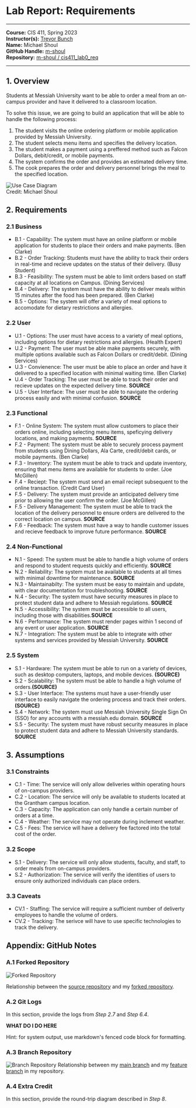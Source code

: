 # Lab Report: Requirements
___
**Course:** CIS 411, Spring 2023  
**Instructor(s):** [Trevor Bunch](https://github.com/trevordbunch)  
**Name:** Michael Shoul  
**GitHub Handle:** [m-shoul](https://github.com/m-shoul)  
**Repository:** [m-shoul / cis411_lab0_req](https://github.com/m-shoul/cis411_lab0_req)  
___

## 1. Overview
Students at Messiah University want to be able to order a meal from an on-campus provider and have it delivered to a classroom location.

To solve this issue, we are going to build an application that will be able to handle the following process:
1. The student visits the online ordering platform or mobile application provided by Messiah University.
2. The student selects menu items and specifies the delivery location.
3. The student makes a payment using a preffered method such as Falcon Dollars, debit/credit, or mobile payments.
4. The system confirms the order and provides an estimated delivery time.
5. The cook prepares the order and delivery personnel brings the meal to the specified location. 

![Use Case Diagram](/assets/CaseDiagram.svg)  
Credit: Michael Shoul

## 2. Requirements
### 2.1 Business
* B.1 - Capability: The system must have an online platform or mobile application for students to place their orders and make payments. (Ben Clarke)
* B.2 - Order Tracking: Students must have the ability to track their orders in real-time and recieve updates on the status of their delivery. (Busy Student)
* B.3 - Feasibility: The system must be able to limit orders based on staff capacity at all locations on Campus. (Dining Services)
* B.4 - Delivery: The system must have the ability to deliver meals within 15 minutes after the food has been prepared. (Ben Clarke)
* B.5 - Options: The system will offer a variety of meal options to accomodate for dietary restrictions and allergies.

### 2.2 User
* U.1 - Options: The user must have access to a variety of meal options, including options for dietary restrictions and allergies. (Health Expert)
* U.2 - Payment: The user must be able make payments securely, with multiple options available such as Falcon Dollars or credit/debit. (Dining Services)
* U.3 - Convienence: The user must be able to place an order and have it delivered to a specified location with minimal waiting time. (Ben Clarke)
* U.4 - Order Tracking: The user must be able to track their order and recieve updates on the expected delivery time. **SOURCE**
* U.5 - User Interface: The user must be able to navigate the ordering process easily and with minimal confusion. **SOURCE**

### 2.3 Functional
* F.1 - Online System: The system must allow customers to place their orders online, including selecting menu items, speficying delivery locations, and making payments. **SOURCE**
* F.2 - Payment: The system must be able to securely process payment from students using Dining Dollars, Ala Carte, credit/debit cards, or mobile payments. (Ben Clarke)
* F.3 - Inventory: The system must be able to track and update inventory, ensuring that menu items are available for students to order. (Joe McGillen)
* F.4 - Reciept: The system must send an email reciept subsequent to the online transaction. (Credit Card User)
* F.5 - Delivery: The system must provide an anticipated delivery time prior to allowing the user confirm the order. (Joe McGillen)
* F.5 - Delivery Management: The system must be able to track the location of the delivery personnel to ensure orders are delivered to the correct location on campus. **SOURCE**
* F.6 - Feedback: The system must have a way to handle customer issues and recieve feedback to improve future performance. **SOURCE**

### 2.4 Non-Functional
* N.1 - Speed: The system must be able to handle a high volume of orders and respond to student requests quickly and efficiently. **SOURCE**
* N.2 - Reliability: The system must be available to students at all times with minimal downtime for maintenance. **SOURCE**
* N.3 - Maintainabilty: The system must be easy to maintain and update, with clear documentation for troubleshooting. **SOURCE**
* N.4 - Security: The system must have security measures in place to protect student data and adhere to Messiah regulations. **SOURCE**
* N.5 - Accessibility: The system must be accessible to all users, including those with disabilities.**SOURCE**
* N.6 - Performance: The system must render pages within 1 second of any event or user application. **SOURCE**
* N.7 - Integration: The system must be able to integrate with other systems and services provided by Messiah University. **SOURCE**
 
### 2.5 System
* S.1 - Hardware: The system must be able to run on a variety of devices, such as desktop computers, laptops, and mobile devices. **(SOURCE)**
* S.2 - Scalability: The system must be able to handle a high volume of orders.**(SOURCE)**
* S.3 - User Interface: The systems must have a user-friendly user interface to easily navigate the ordering process and track their orders. **(SOURCE)**
* S.4 - Network: The system must use Messiah University Single Sign On (SSO) for any accounts with a messiah.edu domain. **SOURCE**
* S.5 - Security: The system must have robust security measures in place to protect student data and adhere to Messiah University standards. **SOURCE**

## 3. Assumptions

### 3.1 Constraints
* C.1 - Time: The service will only allow deliveries within operating hours of on-campus providers.
* C.2 - Location: The service will only be available to students located at the Grantham campus location.
* C.3 - Capacity: The application can only handle a certain number of orders at a time.
* C.4 - Weather: The service may not operate during inclement weather.
* C.5 - Fees: The service will have a delivery fee factored into the total cost of the order.

### 3.2 Scope
* S.1 - Delivery: The service will only allow students, faculty, and staff, to order meals from on-campus providers.
* S.2 - Authorization: The service will verify the identities of users to ensure only authorized individuals can place orders.

### 3.3 Caveats
* CV.1 - Staffing: The service will require a sufficient number of deliverty employees to handle the volume of orders.
* CV.2 - Tracking: The serivce will have to use specific technologies to track the delivery.


## Appendix: GitHub Notes

### A.1 Forked Repository

![Forked Repository](/assets/ForkedRepo.svg)  

Relationship between the [source repository](https://github.com/trevordbunch/cis411_lab0_req) and my [forked repository](https://github.com/m-shoul/cis411_lab0_req). 

### A.2 Git Logs
In this section, provide the logs from *Step 2.7* and *Step 6.4*.

**WHAT DO I DO HERE**

Hint: for system output, use markdown's fenced code block for formatting.

### A.3 Branch Repository
![Branch Repository](/assets/FeatureBranch.svg)
Relationship between my [main branch](https://github.com/m-shoul/cis411_lab0_req/tree/main) and my [feature branch](https://github.com/m-shoul/cis411_lab0_req/tree/labreport) in my repository.

### A.4 Extra Credit
In this section, provide the round-trip diagram described in *Step 8*.